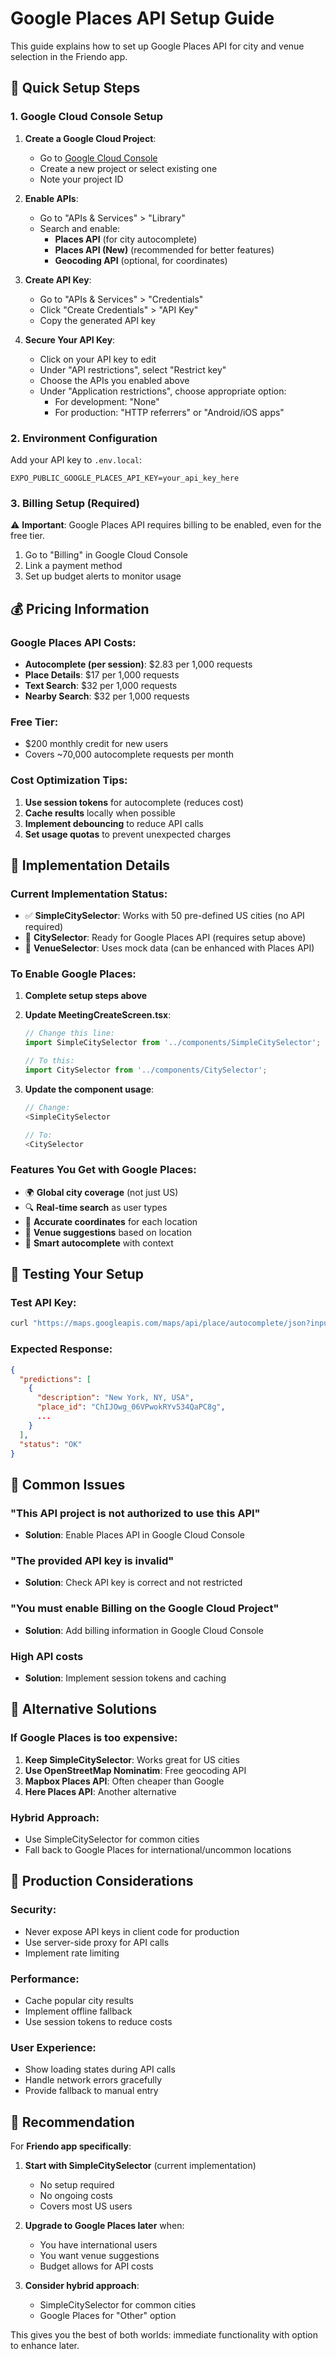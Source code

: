 # Google Places API Setup Guide

This guide explains how to set up Google Places API for city and venue selection in the Friendo app.

## 🚀 Quick Setup Steps

### 1. Google Cloud Console Setup

1. **Create a Google Cloud Project**:
   - Go to [Google Cloud Console](https://console.cloud.google.com/)
   - Create a new project or select existing one
   - Note your project ID

2. **Enable APIs**:
   - Go to "APIs & Services" > "Library"
   - Search and enable:
     - **Places API** (for city autocomplete)
     - **Places API (New)** (recommended for better features)
     - **Geocoding API** (optional, for coordinates)

3. **Create API Key**:
   - Go to "APIs & Services" > "Credentials"
   - Click "Create Credentials" > "API Key"
   - Copy the generated API key

4. **Secure Your API Key**:
   - Click on your API key to edit
   - Under "API restrictions", select "Restrict key"
   - Choose the APIs you enabled above
   - Under "Application restrictions", choose appropriate option:
     - For development: "None"
     - For production: "HTTP referrers" or "Android/iOS apps"

### 2. Environment Configuration

Add your API key to `.env.local`:

```env
EXPO_PUBLIC_GOOGLE_PLACES_API_KEY=your_api_key_here
```

### 3. Billing Setup (Required)

⚠️ **Important**: Google Places API requires billing to be enabled, even for the free tier.

1. Go to "Billing" in Google Cloud Console
2. Link a payment method
3. Set up budget alerts to monitor usage

## 💰 Pricing Information

### Google Places API Costs:
- **Autocomplete (per session)**: $2.83 per 1,000 requests
- **Place Details**: $17 per 1,000 requests  
- **Text Search**: $32 per 1,000 requests
- **Nearby Search**: $32 per 1,000 requests

### Free Tier:
- $200 monthly credit for new users
- Covers ~70,000 autocomplete requests per month

### Cost Optimization Tips:
1. **Use session tokens** for autocomplete (reduces cost)
2. **Cache results** locally when possible
3. **Implement debouncing** to reduce API calls
4. **Set usage quotas** to prevent unexpected charges

## 🔧 Implementation Details

### Current Implementation Status:
- ✅ **SimpleCitySelector**: Works with 50 pre-defined US cities (no API required)
- 🔄 **CitySelector**: Ready for Google Places API (requires setup above)
- 🔄 **VenueSelector**: Uses mock data (can be enhanced with Places API)

### To Enable Google Places:

1. **Complete setup steps above**
2. **Update MeetingCreateScreen.tsx**:
   ```typescript
   // Change this line:
   import SimpleCitySelector from '../components/SimpleCitySelector';
   
   // To this:
   import CitySelector from '../components/CitySelector';
   ```

3. **Update the component usage**:
   ```typescript
   // Change:
   <SimpleCitySelector
   
   // To:
   <CitySelector
   ```

### Features You Get with Google Places:
- 🌍 **Global city coverage** (not just US)
- 🔍 **Real-time search** as user types
- 📍 **Accurate coordinates** for each location
- 🏢 **Venue suggestions** based on location
- 🎯 **Smart autocomplete** with context

## 🧪 Testing Your Setup

### Test API Key:
```bash
curl "https://maps.googleapis.com/maps/api/place/autocomplete/json?input=New%20York&types=(cities)&key=YOUR_API_KEY"
```

### Expected Response:
```json
{
  "predictions": [
    {
      "description": "New York, NY, USA",
      "place_id": "ChIJOwg_06VPwokRYv534QaPC8g",
      ...
    }
  ],
  "status": "OK"
}
```

## 🚨 Common Issues

### "This API project is not authorized to use this API"
- **Solution**: Enable Places API in Google Cloud Console

### "The provided API key is invalid"
- **Solution**: Check API key is correct and not restricted

### "You must enable Billing on the Google Cloud Project"
- **Solution**: Add billing information in Google Cloud Console

### High API costs
- **Solution**: Implement session tokens and caching

## 🔮 Alternative Solutions

### If Google Places is too expensive:

1. **Keep SimpleCitySelector**: Works great for US cities
2. **Use OpenStreetMap Nominatim**: Free geocoding API
3. **Mapbox Places API**: Often cheaper than Google
4. **Here Places API**: Another alternative

### Hybrid Approach:
- Use SimpleCitySelector for common cities
- Fall back to Google Places for international/uncommon locations

## 📱 Production Considerations

### Security:
- Never expose API keys in client code for production
- Use server-side proxy for API calls
- Implement rate limiting

### Performance:
- Cache popular city results
- Implement offline fallback
- Use session tokens to reduce costs

### User Experience:
- Show loading states during API calls
- Handle network errors gracefully
- Provide fallback to manual entry

## 🎯 Recommendation

For **Friendo app specifically**:

1. **Start with SimpleCitySelector** (current implementation)
   - No setup required
   - No ongoing costs
   - Covers most US users

2. **Upgrade to Google Places later** when:
   - You have international users
   - You want venue suggestions
   - Budget allows for API costs

3. **Consider hybrid approach**:
   - SimpleCitySelector for common cities
   - Google Places for "Other" option

This gives you the best of both worlds: immediate functionality with option to enhance later.